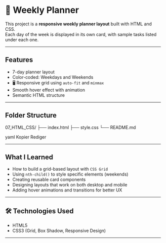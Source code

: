 # 📅 Weekly Planner

This project is a **responsive weekly planner layout** built with HTML and CSS.  
Each day of the week is displayed in its own card, with sample tasks listed under each one.

---

##  Features

-  7-day planner layout
-  Color-coded: Weekdays and Weekends
- 🖥 Responsive grid using `auto-fit` and `minmax`
-  Smooth hover effect with animation
-  Semantic HTML structure

---

##  Folder Structure

07_HTML_CSS/
├── index.html
├── style.css
└── README.md

yaml
Kopier
Rediger

---

##  What I Learned

- How to build a grid-based layout with `CSS Grid`
- Using `nth-child()` to style specific elements (weekends)
- Creating reusable card components
- Designing layouts that work on both desktop and mobile
- Adding hover animations and transitions for better UX

---

## 🛠️ Technologies Used

- HTML5
- CSS3 (Grid, Box Shadow, Responsive Design)

---
